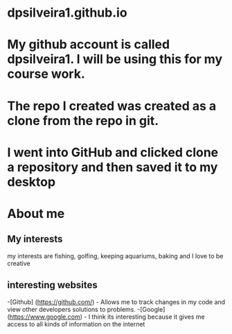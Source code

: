 # dpsilveira1.github.io
# My github account is called dpsilveira1.  I will be using this for my course work.
# The repo I created was created as a clone from the repo in git.
# I went into GitHub and clicked clone a repository and then saved it to my desktop

# About me
## My interests
my interests are fishing, golfing, keeping aquariums, baking and I love to be creative
## interesting websites
-[Github] (https://github.com/) - Allows me to track changes in my code and view other developers solutions to problems.
-[Google] (https://www.google.com) - I think its interesting because it gives me access to all kinds of information on the internet
